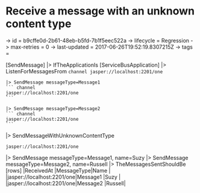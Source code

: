 # Receive a message with an unknown content type

-> id = b9cffe0d-2b61-48eb-b5fd-7b1f5eec522a
-> lifecycle = Regression
-> max-retries = 0
-> last-updated = 2017-06-26T19:52:19.8307215Z
-> tags = 

[SendMessage]
|> IfTheApplicationIs
    [ServiceBusApplication]
    |> ListenForMessagesFrom
    ``` channel
    jasper://localhost:2201/one
    ```

    |> SendMessage messageType=Message1
    ``` channel
    jasper://localhost:2201/one
    ```

    |> SendMessage messageType=Message2
    ``` channel
    jasper://localhost:2201/one
    ```


|> SendMessageWithUnknownContentType
``` address
jasper://localhost:2201/one
```

|> SendMessage messageType=Message1, name=Suzy
|> SendMessage messageType=Message2, name=Russell
|> TheMessagesSentShouldBe
    [rows]
    |ReceivedAt                 |MessageType|Name   |
    |jasper://localhost:2201/one|Message1   |Suzy   |
    |jasper://localhost:2201/one|Message2   |Russell|

~~~
